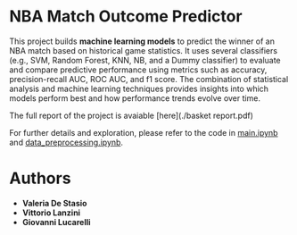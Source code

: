 # NBA Match Outcome Predictor

This project builds **machine learning models** to predict the winner of an NBA match based on historical game statistics. It uses several classifiers (e.g., SVM, Random Forest, KNN, NB, and a Dummy classifier) to evaluate and compare predictive performance using metrics such as accuracy, precision-recall AUC, ROC AUC, and f1 score. The combination of statistical analysis and machine learning techniques provides insights into which models perform best and how performance trends evolve over time.

The full report of the project is avaiable [here](./basket report.pdf)

For further details and exploration, please refer to the code in [main.ipynb](main.ipynb) and [data_preprocessing.ipynb](data_preprocessing.ipynb).

# Authors
- **Valeria De Stasio**
- **Vittorio Lanzini**
- **Giovanni Lucarelli**
